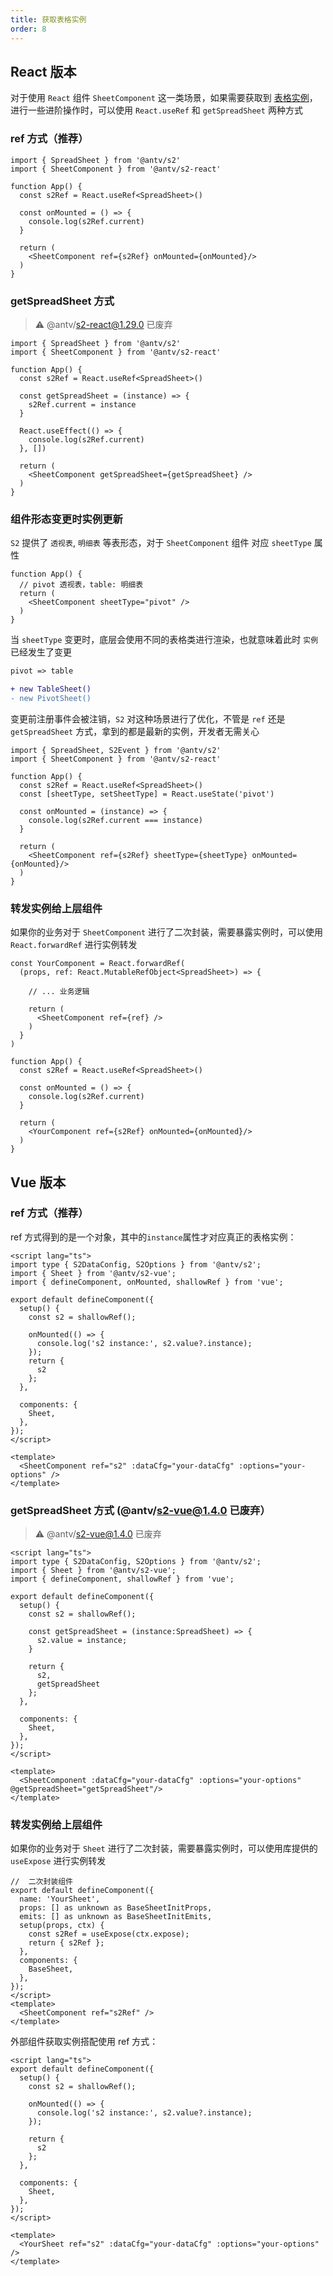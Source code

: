 ```yaml
---
title: 获取表格实例
order: 8
---
```


## React 版本

对于使用 `React` 组件 `SheetComponent` 这一类场景，如果需要获取到 [表格实例](/docs/api/basic-class/spreadsheet)， 进行一些进阶操作时，可以使用 `React.useRef` 和 `getSpreadSheet` 两种方式

### ref 方式（推荐）

```tsx
import { SpreadSheet } from '@antv/s2'
import { SheetComponent } from '@antv/s2-react'

function App() {
  const s2Ref = React.useRef<SpreadSheet>()

  const onMounted = () => {
    console.log(s2Ref.current)
  }

  return (
    <SheetComponent ref={s2Ref} onMounted={onMounted}/>
  )
}
```

### getSpreadSheet 方式

> ⚠️ @antv/s2-react@1.29.0 已废弃

```tsx
import { SpreadSheet } from '@antv/s2'
import { SheetComponent } from '@antv/s2-react'

function App() {
  const s2Ref = React.useRef<SpreadSheet>()

  const getSpreadSheet = (instance) => {
    s2Ref.current = instance
  }

  React.useEffect(() => {
    console.log(s2Ref.current)
  }, [])

  return (
    <SheetComponent getSpreadSheet={getSpreadSheet} />
  )
}
```

### 组件形态变更时实例更新

`S2` 提供了 `透视表`, `明细表` 等表形态，对于 `SheetComponent` 组件 对应 `sheetType` 属性

```tsx
function App() {
  // pivot 透视表，table: 明细表
  return (
    <SheetComponent sheetType="pivot" />
  )
}
```

当 `sheetType` 变更时，底层会使用不同的表格类进行渲染，也就意味着此时 `实例` 已经发生了变更

```diff
pivot => table

+ new TableSheet()
- new PivotSheet()
```

变更前注册事件会被注销，`S2` 对这种场景进行了优化，不管是 `ref` 还是 `getSpreadSheet` 方式，拿到的都是最新的实例，开发者无需关心

```tsx
import { SpreadSheet, S2Event } from '@antv/s2'
import { SheetComponent } from '@antv/s2-react'

function App() {
  const s2Ref = React.useRef<SpreadSheet>()
  const [sheetType, setSheetType] = React.useState('pivot')

  const onMounted = (instance) => {
    console.log(s2Ref.current === instance)
  }

  return (
    <SheetComponent ref={s2Ref} sheetType={sheetType} onMounted={onMounted}/>
  )
}
```

### 转发实例给上层组件

如果你的业务对于 `SheetComponent` 进行了二次封装，需要暴露实例时，可以使用 `React.forwardRef` 进行实例转发

```tsx
const YourComponent = React.forwardRef(
  (props, ref: React.MutableRefObject<SpreadSheet>) => {

    // ... 业务逻辑

    return (
      <SheetComponent ref={ref} />
    )
  }
)

function App() {
  const s2Ref = React.useRef<SpreadSheet>()

  const onMounted = () => {
    console.log(s2Ref.current)
  }

  return (
    <YourComponent ref={s2Ref} onMounted={onMounted}/>
  )
}
```

## Vue 版本

### ref 方式（推荐）

ref 方式得到的是一个对象，其中的`instance`属性才对应真正的表格实例：

```vue
<script lang="ts">
import type { S2DataConfig, S2Options } from '@antv/s2';
import { Sheet } from '@antv/s2-vue';
import { defineComponent, onMounted, shallowRef } from 'vue';

export default defineComponent({
  setup() {
    const s2 = shallowRef();

    onMounted(() => {
      console.log('s2 instance:', s2.value?.instance);
    });
    return {
      s2
    };
  },

  components: {
    Sheet,
  },
});
</script>

<template>
  <SheetComponent ref="s2" :dataCfg="your-dataCfg" :options="your-options" />
</template>
```

### getSpreadSheet 方式 (@antv/s2-vue@1.4.0 已废弃）

> ⚠️ @antv/s2-vue@1.4.0 已废弃

```vue
<script lang="ts">
import type { S2DataConfig, S2Options } from '@antv/s2';
import { Sheet } from '@antv/s2-vue';
import { defineComponent, shallowRef } from 'vue';

export default defineComponent({
  setup() {
    const s2 = shallowRef();

    const getSpreadSheet = (instance:SpreadSheet) => {
      s2.value = instance;
    }

    return {
      s2,
      getSpreadSheet
    };
  },

  components: {
    Sheet,
  },
});
</script>

<template>
  <SheetComponent :dataCfg="your-dataCfg" :options="your-options"  @getSpreadSheet="getSpreadSheet"/>
</template>
```

### 转发实例给上层组件

如果你的业务对于 `Sheet` 进行了二次封装，需要暴露实例时，可以使用库提供的 `useExpose` 进行实例转发

```tsx
//  二次封装组件
export default defineComponent({
  name: 'YourSheet',
  props: [] as unknown as BaseSheetInitProps,
  emits: [] as unknown as BaseSheetInitEmits,
  setup(props, ctx) {
    const s2Ref = useExpose(ctx.expose);
    return { s2Ref };
  },
  components: {
    BaseSheet,
  },
});
</script>
<template>
  <SheetComponent ref="s2Ref" />
</template>
```

外部组件获取实例搭配使用 ref 方式：

```vue
<script lang="ts">
export default defineComponent({
  setup() {
    const s2 = shallowRef();

    onMounted(() => {
      console.log('s2 instance:', s2.value?.instance);
    });

    return {
      s2
    };
  },

  components: {
    Sheet,
  },
});
</script>

<template>
  <YourSheet ref="s2" :dataCfg="your-dataCfg" :options="your-options" />
</template>
```
